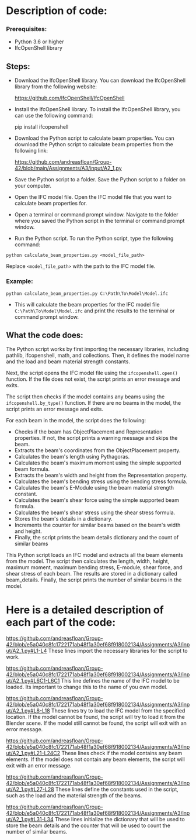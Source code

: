 # Description of code: #

### Prerequisites:

- Python 3.6 or higher
- IfcOpenShell library

## Steps:

- Download the IfcOpenShell library.
  You can download the IfcOpenShell library from the following website:

    https://github.com/IfcOpenShell/IfcOpenShell

- Install the IfcOpenShell library.
  To install the IfcOpenShell library, you can use the following command:

  pip install ifcopenshell

- Download the Python script to calculate beam properties.
  You can download the Python script to calculate beam properties from the following link:

  https://github.com/andreasfloan/Group-42/blob/main/Assignments/A3/input/A2_1.py
  
- Save the Python script to a folder.
  Save the Python script to a folder on your computer.

- Open the IFC model file.
  Open the IFC model file that you want to calculate beam properties for.

- Open a terminal or command prompt window.
  Navigate to the folder where you saved the Python script in the terminal or command prompt window.

- Run the Python script.
  To run the Python script, type the following command:

```python calculate_beam_properties.py <model_file_path>```

Replace ```<model_file_path>``` with the path to the IFC model file.

### Example:
  ``` python calculate_beam_properties.py C:\Path\To\Model\Model.ifc ```

- This will calculate the beam properties for the IFC model file ```C:\Path\To\Model\Model.ifc``` and print the results to the terminal or command prompt window.


## What the code does:

The Python script works by first importing the necessary libraries, including pathlib, ifcopenshell, math, and collections. Then, it defines the model name and the load and beam material strength constants.

Next, the script opens the IFC model file using the ```ifcopenshell.open()``` function. If the file does not exist, the script prints an error message and exits.

The script then checks if the model contains any beams using the ```ifcopenshell.by_type()``` function. If there are no beams in the model, the script prints an error message and exits.

For each beam in the model, the script does the following:

- Checks if the beam has ObjectPlacement and Representation properties. If not, the script prints a warning message and skips the beam.
- Extracts the beam's coordinates from the ObjectPlacement property.
- Calculates the beam's length using Pythagoras.
- Calculates the beam's maximum moment using the simple supported beam formula.
- Extracts the beam's width and height from the Representation property.
- Calculates the beam's bending stress using the bending stress formula.
- Calculates the beam's E-Module using the beam material strength constant.
- Calculates the beam's shear force using the simple supported beam formula.
- Calculates the beam's shear stress using the shear stress formula.
- Stores the beam's details in a dictionary.
- Increments the counter for similar beams based on the beam's width and height.
- Finally, the script prints the beam details dictionary and the count of similar beams


This Python script loads an IFC model and extracts all the beam elements from the model.
The script then calculates the length, width, height, maximum moment, maximum bending stress, E-module, shear force, and shear stress of each beam.
The results are stored in a dictionary called beam_details.
Finally, the script prints the number of similar beams in the model.

# Here is a detailed description of each part of the code: 

https://github.com/andreasfloan/Group-42/blob/e5a040c8fc1722171ab48f1a30ef68f918002134/Assignments/A3/input/A2_1.py#L1-L4
These lines import the necessary libraries for the script to work.

https://github.com/andreasfloan/Group-42/blob/e5a040c8fc1722171ab48f1a30ef68f918002134/Assignments/A3/input/A2_1.py#L6C1-L6C1
This line defines the name of the IFC model to be loaded. Its important to change this to the name of you own model.

https://github.com/andreasfloan/Group-42/blob/e5a040c8fc1722171ab48f1a30ef68f918002134/Assignments/A3/input/A2_1.py#L8-L18
These lines try to load the IFC model from the specified location. If the model cannot be found, the script will try to load it from the Blender scene. If the model still cannot be found, the script will exit with an error message.

https://github.com/andreasfloan/Group-42/blob/e5a040c8fc1722171ab48f1a30ef68f918002134/Assignments/A3/input/A2_1.py#L21-L24C2
These lines check if the model contains any beam elements. If the model does not contain any beam elements, the script will exit with an error message.

https://github.com/andreasfloan/Group-42/blob/e5a040c8fc1722171ab48f1a30ef68f918002134/Assignments/A3/input/A2_1.py#L27-L28
These lines define the constants used in the script, such as the load and the material strength of the beams.

https://github.com/andreasfloan/Group-42/blob/e5a040c8fc1722171ab48f1a30ef68f918002134/Assignments/A3/input/A2_1.py#L31-L34
These lines initialize the dictionary that will be used to store the beam details and the counter that will be used to count the number of similar beams.


